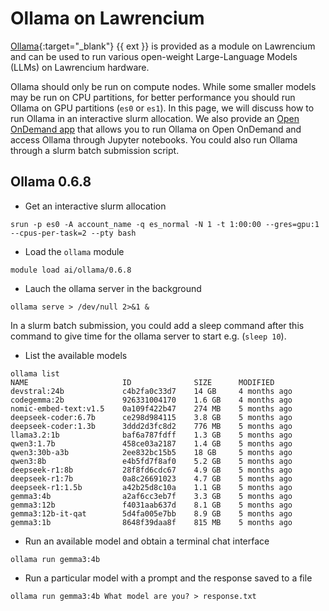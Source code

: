 # Ollama on Lawrencium

[Ollama](https://github.com/ollama/ollama){:target="_blank"} {{ ext }} is provided as a module on Lawrencium and can be used to run various open-weight Large-Language Models (LLMs) on Lawrencium hardware. 

Ollama should only be run on compute nodes. While some smaller models may be run on CPU partitions, for better performance you should run Ollama on GPU partitions (`es0` or `es1`). In this page, we will discuss how to run Ollama in an interactive slurm allocation. We also provide an [Open OnDemand app](../../openondemand/ollama-jupyter-vscode.md) that allows you to run Ollama on Open OnDemand and access Ollama through Jupyter notebooks. You could also run Ollama through a slurm batch submission script.

## Ollama 0.6.8

* Get an interactive slurm allocation
```
srun -p es0 -A account_name -q es_normal -N 1 -t 1:00:00 --gres=gpu:1 --cpus-per-task=2 --pty bash
```

* Load the `ollama` module
```
module load ai/ollama/0.6.8
```

* Lauch the ollama server in the background
```
ollama serve > /dev/null 2>&1 &
```
In a slurm batch submission, you could add a sleep command after this command to give time for the ollama server to start e.g. (`sleep 10`).

* List the available models
```
ollama list
NAME                     ID              SIZE      MODIFIED     
devstral:24b             c4b2fa0c33d7    14 GB     4 months ago    
codegemma:2b             926331004170    1.6 GB    4 months ago    
nomic-embed-text:v1.5    0a109f422b47    274 MB    5 months ago    
deepseek-coder:6.7b      ce298d984115    3.8 GB    5 months ago    
deepseek-coder:1.3b      3ddd2d3fc8d2    776 MB    5 months ago    
llama3.2:1b              baf6a787fdff    1.3 GB    5 months ago    
qwen3:1.7b               458ce03a2187    1.4 GB    5 months ago    
qwen3:30b-a3b            2ee832bc15b5    18 GB     5 months ago    
qwen3:8b                 e4b5fd7f8af0    5.2 GB    5 months ago    
deepseek-r1:8b           28f8fd6cdc67    4.9 GB    5 months ago    
deepseek-r1:7b           0a8c26691023    4.7 GB    5 months ago    
deepseek-r1:1.5b         a42b25d8c10a    1.1 GB    5 months ago    
gemma3:4b                a2af6cc3eb7f    3.3 GB    5 months ago    
gemma3:12b               f4031aab637d    8.1 GB    5 months ago    
gemma3:12b-it-qat        5d4fa005e7bb    8.9 GB    5 months ago    
gemma3:1b                8648f39daa8f    815 MB    5 months ago    
```

* Run an available model and obtain a terminal chat interface
```
ollama run gemma3:4b
``` 

* Run a particular model with a prompt and the response saved to a file
```
ollama run gemma3:4b What model are you? > response.txt
```

